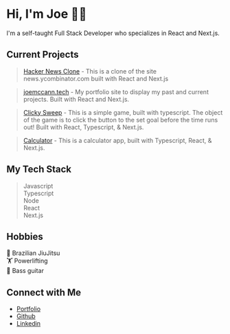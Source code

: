 # Hi, I'm Joe 👋🏻
I'm a self-taught Full Stack Developer who specializes in React and Next.js.

## Current Projects <br/>
>  [Hacker News Clone](https://github.com/the-rabblerouser/hacknews) - This is a clone of the site news.ycombinator.com built with React and Next.js

>  [joemccann.tech](https://github.com/the-rabblerouser/portfolio) - My portfolio site to display my past and current projects. Built with React and Next.js.
  
>  [Clicky Sweep](https://github.com/the-rabblerouser/clicky-sweep) - This is a simple game, built with typescript. The object of the game is to click the button to the set goal before the time runs out! Built with React, Typescript, & Next.js.

>   [Calculator](https://github.com/the-rabblerouser/Calculator) - This is a calculator app, built with Typescript, React, & Next.js.


## My Tech Stack
> Javascript <br/>
> Typescript <br/>
> Node <br/>
> React <br/>
> Next.js <br/>


## Hobbies
🥋 Brazilian JiuJitsu <br/>
🏋️ Powerlifting </br>
🎸 Bass guitar

## Connect with Me
- [Portfolio](https://joemccann.tech/) <br/>
- [Github](https://github.com/the-rabblerouser) <br/>
- [Linkedin](https://www.linkedin.com/in/joseph-mccann-77402a88/) <br/>
